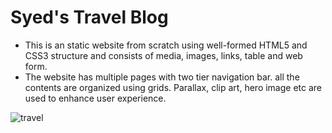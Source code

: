 # Syed's Travel Blog
- This is an static website from scratch using well-formed HTML5 and CSS3 structure and consists of media, images, links, table and web form.
- The website has multiple pages with two tier navigation bar. all the contents are organized using grids. Parallax, clip art, hero image etc are used to enhance user experience.

![travel](https://user-images.githubusercontent.com/55814513/189973808-44dab18d-3d2c-4ac2-abe7-375365ec6dbe.png)
